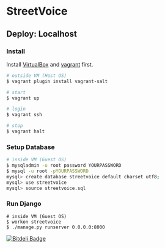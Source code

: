 # StreetVoice

## Deploy: Localhost

### Install

Install [VirtualBox](https://www.virtualbox.org/wiki/Downloads) and [vagrant](http://vagrantup.com/) first.

``` bash
# outside VM (Host OS)
$ vagrant plugin install vagrant-salt

# start
$ vagrant up

# login
$ vagrant ssh

# stop
$ vagrant halt
```


### Setup Database

``` bash
# inside VM (Guest OS)
$ mysqladmin -u root password YOURPASSWORD
$ mysql -u root -pYOURPASSWORD
mysql> create database streetvoice default charset utf8;
mysql> use streetvoice
mysql> source streetvoice.sql
```


### Run Django

```
# inside VM (Guest OS)
$ workon streetvoice
$ ./manage.py runserver 0.0.0.0:8000
```


[![Bitdeli Badge](https://d2weczhvl823v0.cloudfront.net/StreetVoice/streetvoice-dev-bootstrap/trend.png)](https://bitdeli.com/free "Bitdeli Badge")

